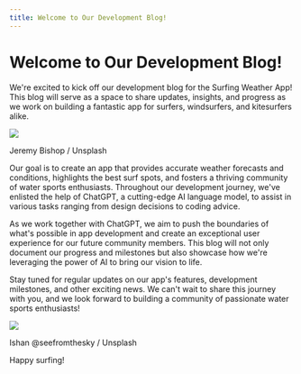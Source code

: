 ```yaml
---
title: Welcome to Our Development Blog!
---
```


# Welcome to Our Development Blog!

We're excited to kick off our development blog for the Surfing Weather App! This blog will serve as a space to share updates, insights, and progress as we work on building a fantastic app for surfers, windsurfers, and kitesurfers alike.

![](https://assets.tina.io/dbe1df1d-395e-40c6-9f97-0a8bbb6470be/content/photo-1514153706299-066ec6b89838.jpeg)

Jeremy Bishop  / Unsplash

Our goal is to create an app that provides accurate weather forecasts and conditions, highlights the best surf spots, and fosters a thriving community of water sports enthusiasts. Throughout our development journey, we've enlisted the help of ChatGPT, a cutting-edge AI language model, to assist in various tasks ranging from design decisions to coding advice.

As we work together with ChatGPT, we aim to push the boundaries of what's possible in app development and create an exceptional user experience for our future community members. This blog will not only document our progress and milestones but also showcase how we're leveraging the power of AI to bring our vision to life.

Stay tuned for regular updates on our app's features, development milestones, and other exciting news. We can't wait to share this journey with you, and we look forward to building a community of passionate water sports enthusiasts!

![](https://assets.tina.io/dbe1df1d-395e-40c6-9f97-0a8bbb6470be/content/photo-1628324814404-5e123cd10506.jpeg)

Ishan @seefromthesky  / Unsplash

Happy surfing!
